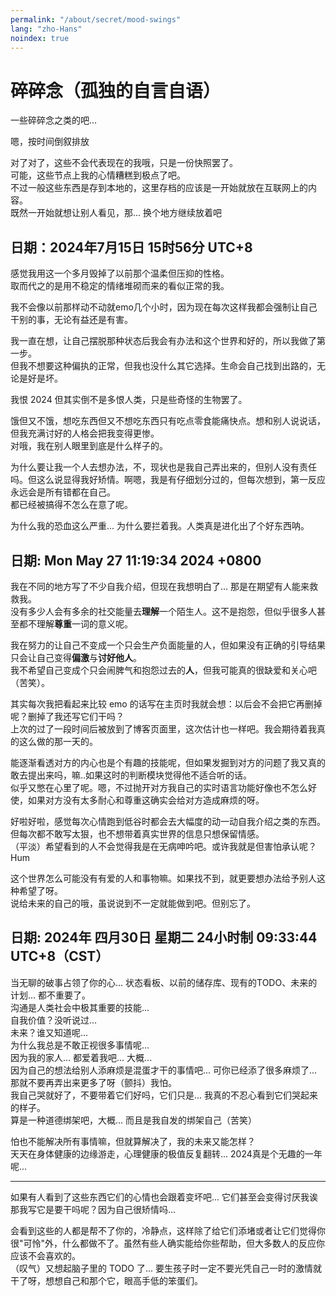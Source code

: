 ```yaml
---
permalink: "/about/secret/mood-swings"
lang: "zho-Hans"
noindex: true
---
```


# 碎碎念（孤独的自言自语）

一些碎碎念之类的吧...

嗯，按时间倒叙排放

对了对了，这些不会代表现在的我哦，只是一份快照罢了。\
可能，这些节点上我的心情糟糕到极点了吧。\
不过一般这些东西是存到本地的，这里存档的应该是一开始就放在互联网上的内容。\
既然一开始就想让别人看见，那... 换个地方继续放着吧

## 日期：2024年7月15日 15时56分 UTC+8

感觉我用这一个多月毁掉了以前那个温柔但压抑的性格。\
取而代之的是用不稳定的情绪堆砌而来的看似正常的我。

我不会像以前那样动不动就emo几个小时，因为现在每次这样我都会强制让自己干别的事，无论有益还是有害。

我一直在想，让自己摆脱那种状态后我会有办法和这个世界和好的，所以我做了第一步。\
但我不想要这种偏执的正常，但我也没什么其它选择。生命会自己找到出路的，无论是好是坏。

我恨 2024 但其实倒不是多恨人类，只是些奇怪的生物罢了。

饿但又不饿，想吃东西但又不想吃东西只有吃点零食能痛快点。想和别人说说话，但我充满讨好的人格会把我变得更惨。\
对哦，我在别人眼里到底是什么样子的。

为什么要让我一个人去想办法，不，现状也是我自己弄出来的，但别人没有责任吗。但这么说显得我好矫情。啊嗯，我是有仔细划分过的，但每次想到，第一反应永远会是所有错都在自己。\
都已经被搞得不怎么在意了呢。

为什么我的恐血这么严重... 为什么要拦着我。人类真是进化出了个好东西呐。

## 日期: Mon May 27 11:19:34 2024 +0800

我在不同的地方写了不少自我介绍，但现在我想明白了... 那是在期望有人能来救救我。\
没有多少人会有多余的社交能量去**理解**一个陌生人。这不是抱怨，但似乎很多人甚至都不理解**尊重**一词的意义呢。

我在努力的让自己不变成一个只会生产负面能量的人，但如果没有正确的引导结果只会让自己变得**偏激**与**讨好他人**。\
我不希望自己变成个只会闹脾气和抱怨过去的**人**，但我可能真的很缺爱和关心吧（苦笑）。

其实每次我把看起来比较 emo 的话写在主页时我就会想：以后会不会把它再删掉呢？删掉了我还写它们干吗？\
上次的过了一段时间后被放到了博客页面里，这次估计也一样吧。我会期待着我真的这么做的那一天的。

能逐渐看透对方的内心也是个有趣的技能呢，但如果发掘到对方的问题了我又真的敢去提出来吗，嘛..如果这时的判断模块觉得他不适合听的话。\
似乎又憋在心里了呢。嗯，不过抛开对方我自己的实时语言功能好像也不怎么好使，如果对方没有太多耐心和尊重这确实会给对方造成麻烦的呀。

好啦好啦，感觉每次心情跑到低谷时都会去大幅度的动一动自我介绍之类的东西。\
但每次都不敢写太狠，也不想带着真实世界的信息只想保留情感。\
（平淡）希望看到的人不会觉得我是在无病呻吟吧。或许我就是但害怕承认呢？Hum

这个世界怎么可能没有有爱的人和事物嘛。如果找不到，就更要想办法给予别人这种希望了呀。\
说给未来的自己的哦，虽说说到不一定就能做到吧。但别忘了。

## 日期: 2024年 四月30日 星期二 24小时制 09:33:44 UTC+8（CST）

当无聊的破事占领了你的心... 状态看板、以前的储存库、现有的TODO、未来的计划... 都不重要了。\
沟通是人类社会中极其重要的技能...\
自我价值？没听说过...\
未来？谁又知道呢...\
为什么我总是不敢正视很多事情呢...\
因为我的家人... 都爱着我吧... 大概...\
因为自己的想法给别人添麻烦是混蛋才干的事情吧... 可你已经添了很多麻烦了...\
那就不要再弄出来更多了呀（颤抖）我怕。\
我自己哭就好了，不要带着它们好吗，它们只是... 我真的不忍心看到它们哭起来的样子。\
算是一种道德绑架吧，大概... 而且是我自发的绑架自己（苦笑）

怕也不能解决所有事情嘛，但就算解决了，我的未来又能怎样？\
天天在身体健康的边缘游走，心理健康的极值反复翻转... 2024真是个无趣的一年呢...

---

如果有人看到了这些东西它们的心情也会跟着变坏吧... 它们甚至会变得讨厌我诶\
那我写它是要干吗呢？因为自己很矫情吗...

会看到这些的人都是帮不了你的，冷静点，这样除了给它们添堵或者让它们觉得你很"可怜"外，什么都做不了。虽然有些人确实能给你些帮助，但大多数人的反应你应该不会喜欢的。\
（叹气）又想起脑子里的 TODO 了... 要生孩子时一定不要光凭自己一时的激情就干了呀，想想自己和那个它，眼高手低的笨蛋们。
